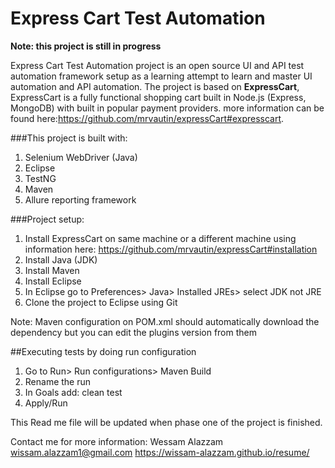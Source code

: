 # Express Cart Test Automation
**Note: this project is still in progress**

Express Cart Test Automation project is an open source UI and API test automation framework setup as a learning attempt to learn and master UI automation and API automation.
The project is based on **ExpressCart**, ExpressCart is a fully functional shopping cart built in Node.js (Express, MongoDB) with built in popular payment providers. more information can be found here:https://github.com/mrvautin/expressCart#expresscart.

###This project is built with:
1. Selenium WebDriver (Java)
2. Eclipse
3. TestNG
4. Maven
5. Allure reporting framework

###Project setup:
1. Install ExpressCart on same machine or a different machine using information here: https://github.com/mrvautin/expressCart#installation 
2. Install Java (JDK)
3. Install Maven
4. Install Eclipse
5. In Eclipse go to  Preferences> Java> Installed JREs> select JDK not JRE 
6. Clone the project to Eclipse using Git

Note: Maven configuration on POM.xml should automatically download the dependency but you can edit the plugins version from them

##Executing tests by doing run configuration
1. Go to Run> Run configurations> Maven Build
2. Rename the run
3. In Goals add: clean test
4. Apply/Run


This Read me file will be updated when phase one of the project is finished.

Contact me for more information:
Wessam Alazzam
wissam.alazzam1@gmail.com
https://wissam-alazzam.github.io/resume/
